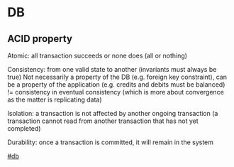 # DB

## ACID property

Atomic: all transaction succeeds or none does (all or nothing)

Consistency: from one valid state to another (invariants must always be true)
Not necessarily a property of the DB (e.g. foreign key constraint), can be a property of the application (e.g. credits and debits must be balanced)
!= consistency in eventual consistency (which is more about convergence as the matter is replicating data)

Isolation: a transaction is not affected by another ongoing transaction (a transaction cannot read from another transaction that has not yet completed)

Durability: once a transaction is committed, it will remain in the system

[#db](db.md)